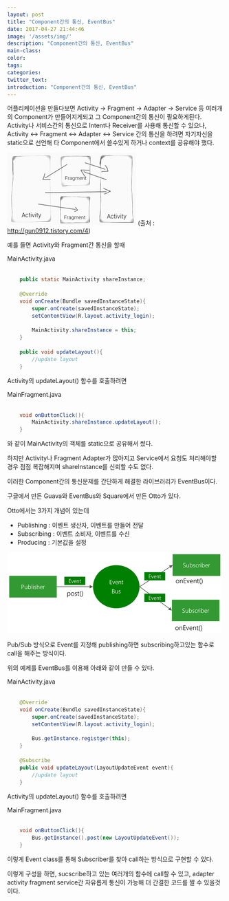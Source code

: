 ```yaml
---
layout: post
title: "Component간의 통신, EventBus"
date: 2017-04-27 21:44:46
image: '/assets/img/'
description: "Component간의 통신, EventBus"
main-class:
color:
tags:
categories:
twitter_text:
introduction: "Component간의 통신, EventBus"
---
```


어플리케이션을 만들다보면 Activity -> Fragment -> Adapter -> Service 등 여러개의 Component가 만들어지게되고
그 Component간의 통신이 필요하게된다. 
Activity나 서비스간의 통신으로 Intent나 Receiver를 사용해 통신할 수 있으나, 
Activity <-> Fragment <-> Adapter <-> Service 간의 통신을 하려면
자기자신을 static으로 선언해 타 Component에서 쓸수있게 하거나 context를 공유해야 했다.


![terminal](https://github.com/CalyFactory/CalyFactory.github.io/blob/master/assets/img/jspiner/eventbus_2.jpg?raw=true)
(출처 : http://gun0912.tistory.com/4)

예를 들면 Activity와 Fragment간 통신을 할때 

MainActivity.java
```java 

    public static MainActivity shareInstance;

    @Override
    void onCreate(Bundle savedInstanceState){
        super.onCreate(savedInstanceState);
        setContentView(R.layout.activity_login);

        MainActivity.shareInstance = this;
    }

    public void updateLayout(){
        //update layout
    }

```
Activity의 updateLayout() 함수를 호출하려면

MainFragment.java
```java

    void onButtonClick(){
        MainActivity.shareInstance.updateLayout();
    }

```
와 같이 MainActivity의 객체를 static으로 공유해서 썼다.


하지만 Activity나 Fragment Adapter가 많아지고 Service에서 요청도 처리해야할 경우
점점 복잡해지며 shareInstance를 신뢰할 수도 없다.

이러한 Component간의 통신문제를 간단하게 해결한 라이브러리가 EventBus이다.

구글에서 만든 Guava와 EventBus와 Square에서 만든 Otto가 있다.

Otto에서는 3가지 개념이 있는데

- Publishing : 이벤트 생산자, 이벤트를 만들어 전달
- Subscribing : 이벤트 소비자, 이벤트를 수신
- Producing : 기본값을 설정

![terminal](https://github.com/CalyFactory/CalyFactory.github.io/blob/master/assets/img/jspiner/eventbus_1.png?raw=true)

Pub/Sub 방식으로 Event를 지정해 publishing하면 subscribing하고있는 함수로 call을 해주는 방식이다.

위의 예제를 EventBus를 이용해 아래와 같이 만들 수 있다.

MainActivity.java
```java 

    @Override
    void onCreate(Bundle savedInstanceState){
        super.onCreate(savedInstanceState);
        setContentView(R.layout.activity_login);

        Bus.getInstance.registger(this);
    }

    @Subscribe
    public void updateLayout(LayoutUpdateEvent event){
        //update layout
    }

```
Activity의 updateLayout() 함수를 호출하려면

MainFragment.java
```java

    void onButtonClick(){
        Bus.getInstance().post(new LayoutUpdateEvent());
    }

```
이렇게 Event class를 통해 Subscriber를 찾아 call하는 방식으로 구현할 수 있다.

이렇게 구성을 하면, sucscribe하고 있는 여러개의 함수에 call할 수 있고, adapter activity fragment service간 자유롭게 통신이 가능해 더 간결한 코드를 짤 수 있을것이다.
